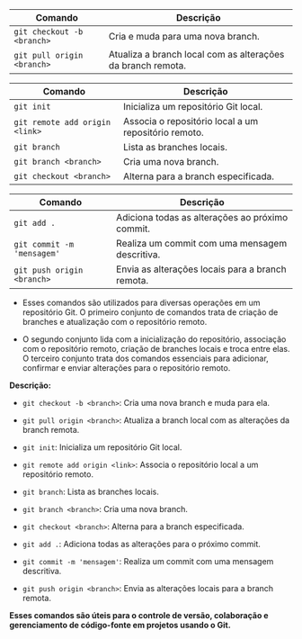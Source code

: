 | Comando                     | Descrição                                                   |
|-----------------------------|------------------------------------------------------------ |
| `git checkout -b <branch>`  | Cria e muda para uma nova branch.                           |
| `git pull origin <branch>`  | Atualiza a branch local com as alterações da branch remota. |

| Comando                        | Descrição                                                |
|--------------------------------|----------------------------------------------------------|
| `git init`                     | Inicializa um repositório Git local.                     |
| `git remote add origin <link>` | Associa o repositório local a um repositório remoto.     |
| `git branch`                   | Lista as branches locais.                                |
| `git branch <branch>`          | Cria uma nova branch.                                    |
| `git checkout <branch>`        | Alterna para a branch especificada.                      |

| Comando                    | Descrição                                                     |
|----------------------------|---------------------------------------------------------------|
| `git add .`                | Adiciona todas as alterações ao próximo commit.               |
| `git commit -m 'mensagem'` | Realiza um commit com uma mensagem descritiva.                |
| `git push origin <branch>` | Envia as alterações locais para a branch remota.              |

- Esses comandos são utilizados para diversas operações em um repositório Git. O primeiro conjunto de comandos trata de criação de branches e atualização com o repositório remoto.

- O segundo conjunto lida com a inicialização do repositório, associação com o repositório remoto, criação de branches locais e troca entre elas. O terceiro conjunto trata dos comandos essenciais para adicionar, confirmar e enviar alterações para o repositório remoto.

**Descrição:**

- `git checkout -b <branch>`: Cria uma nova branch e muda para ela.
- `git pull origin <branch>`: Atualiza a branch local com as alterações da branch remota.

- `git init`: Inicializa um repositório Git local.
- `git remote add origin <link>`: Associa o repositório local a um repositório remoto.
- `git branch`: Lista as branches locais.
- `git branch <branch>`: Cria uma nova branch.
- `git checkout <branch>`: Alterna para a branch especificada.

- `git add .`: Adiciona todas as alterações para o próximo commit.
- `git commit -m 'mensagem'`: Realiza um commit com uma mensagem descritiva.
- `git push origin <branch>`: Envia as alterações locais para a branch remota.

__Esses comandos são úteis para o controle de versão, colaboração e gerenciamento de código-fonte em projetos usando o Git.__





